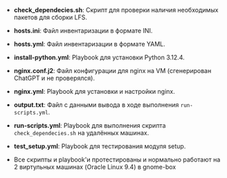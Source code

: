 - **check_dependecies.sh**: Скрипт для проверки наличия необходимых пакетов для сборки LFS.
- **hosts.ini**: Файл инвентаризации в формате INI.
- **hosts.yml**: Файл инвентаризации в формате YAML.
- **install-python.yml**: Playbook для установки Python 3.12.4.
- **nginx.conf.j2**: Файл конфигурации для nginx на VM (сгенерирован ChatGPT и не проверялся).
- **nginx.yml**: Playbook для установки и настройки nginx.
- **output.txt**: Файл с данными вывода в ходе выполнения `run-scripts.yml`.
- **run-scripts.yml**: Playbook для выполнения скрипта `check_dependecies.sh` на удалённых машинах.
- **test_setup.yml**: Playbook для тестирования модуля setup.

- Все скрипты и playbook'и протестированы и нормально работают на 2 виртульных машинах (Oracle Linux 9.4) в gnome-box
